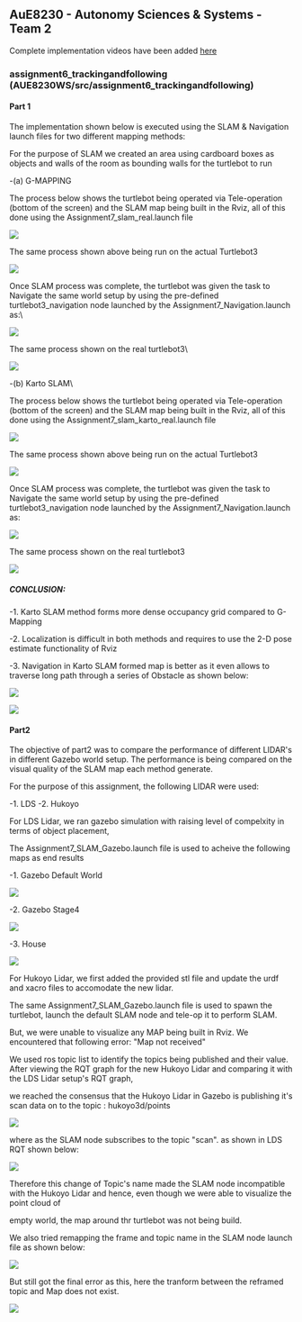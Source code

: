 ## AuE8230 - Autonomy Sciences & Systems - Team 2

Complete implementation videos have been added [here](https://drive.google.com/drive/folders/14WX3gEQ5_MGe7tOSRgXkQndp_xGBLtUT)

### assignment6_trackingandfollowing (AUE8230WS/src/assignment6_trackingandfollowing)
#### Part 1
The implementation shown below is executed using the SLAM & Navigation launch files for two different mapping methods: 

For the purpose of SLAM we created an area using cardboard boxes as objects and walls of the room as bounding walls for the turtlebot to run

-(a) G-MAPPING 

The process below shows the turtlebot being operated via Tele-operation (bottom of the screen) and the SLAM map being built in the Rviz, all of this done using the Assignment7_slam_real.launch file

![](https://github.com/vasudevpurohit/AUE8230Spring22_Team2/blob/master/AUE8230_WS/src/assignment7_SLAMandNavigation/videos/Part1/G_Mapping/G_mapping_SLAM.gif) 

The same process shown above being run on the actual Turtlebot3

![](https://github.com/vasudevpurohit/AUE8230Spring22_Team2/blob/master/AUE8230_WS/src/assignment7_SLAMandNavigation/videos/Part1/G_Mapping/G_mapping_SLAM_real.gif) 

Once SLAM process was complete, the turtlebot was given the task to Navigate the same world setup by using the pre-defined turtlebot3_navigation node launched by the Assignment7_Navigation.launch as:\

![](https://github.com/vasudevpurohit/AUE8230Spring22_Team2/blob/master/AUE8230_WS/src/assignment7_SLAMandNavigation/videos/Part1/G_Mapping/G_mapping_Navigation.gif) 

The same process shown on the real turtlebot3\

![](https://github.com/vasudevpurohit/AUE8230Spring22_Team2/blob/master/AUE8230_WS/src/assignment7_SLAMandNavigation/videos/Part1/G_Mapping/G_mapping_Navigation_real.gif) 

-(b) Karto SLAM\

The process below shows the turtlebot being operated via Tele-operation (bottom of the screen) and the SLAM map being built in the Rviz, all of this done using the Assignment7_slam_karto_real.launch file

![](https://github.com/vasudevpurohit/AUE8230Spring22_Team2/blob/master/AUE8230_WS/src/assignment7_SLAMandNavigation/videos/Part1/Karto/Karto_SLAM.gif) 

The same process shown above being run on the actual Turtlebot3

![](https://github.com/vasudevpurohit/AUE8230Spring22_Team2/blob/master/AUE8230_WS/src/assignment7_SLAMandNavigation/videos/Part1/Karto/Karto_SLAM_real.gif) 

Once SLAM process was complete, the turtlebot was given the task to Navigate the same world setup by using the pre-defined turtlebot3_navigation node launched by the Assignment7_Navigation.launch as:

![](https://github.com/vasudevpurohit/AUE8230Spring22_Team2/blob/master/AUE8230_WS/src/assignment7_SLAMandNavigation/videos/Part1/Karto/Karto_Navigation.gif) 

The same process shown on the real turtlebot3

![](https://github.com/vasudevpurohit/AUE8230Spring22_Team2/blob/master/AUE8230_WS/src/assignment7_SLAMandNavigation/videos/Part1/Karto/Karto_Navigation_real.gif) 

##### CONCLUSION: 

-1. Karto SLAM method forms more dense occupancy grid compared to G-Mapping 

-2. Localization is difficult in both methods and requires to use the 2-D pose estimate functionality of Rviz 

-3. Navigation in Karto SLAM formed map is better as it even allows to traverse long path through a series of Obstacle as shown below: 

![](https://github.com/vasudevpurohit/AUE8230Spring22_Team2/blob/master/AUE8230_WS/src/assignment7_SLAMandNavigation/videos/Part1/Karto/Karto_navigation_Bonus.gif) 

![](https://github.com/vasudevpurohit/AUE8230Spring22_Team2/blob/master/AUE8230_WS/src/assignment7_SLAMandNavigation/videos/Part1/Karto/Karto_navigation_real_bonus.gif) 

#### Part2
The objective of part2 was to compare the performance of different LIDAR's in different Gazebo world setup. The performance is being compared on the visual quality of the SLAM map each method generate.

For the purpose of this assignment, the following LIDAR were used:

-1. LDS 
-2. Hukoyo 

For LDS Lidar, we ran gazebo simulation with raising level of compelxity in terms of object placement, 

The Assignment7_SLAM_Gazebo.launch file is used to acheive the following maps as end results

-1. Gazebo Default World 

![](https://github.com/vasudevpurohit/AUE8230Spring22_Team2/blob/master/AUE8230_WS/src/assignment7_SLAMandNavigation/images/Part2/map_world_lds.png)

-2. Gazebo Stage4 

![](https://github.com/vasudevpurohit/AUE8230Spring22_Team2/blob/master/AUE8230_WS/src/assignment7_SLAMandNavigation/images/Part2/map_stage4_lds.png)

-3. House 

![](https://github.com/vasudevpurohit/AUE8230Spring22_Team2/blob/master/AUE8230_WS/src/assignment7_SLAMandNavigation/images/Part2/map_house_lds.png)

For Hukoyo Lidar, we first added the provided stl file and update the urdf and xacro files to accomodate the new lidar.

The same Assignment7_SLAM_Gazebo.launch file is used to spawn the turtlebot, launch the default SLAM node and tele-op it to perform SLAM.

But, we were unable to visualize any MAP being built in Rviz. We encountered that following error: "Map not received" 

We used ros topic list to identify the topics being published and their value. After viewing the RQT graph for the new Hukoyo Lidar and comparing it with the LDS Lidar setup's RQT graph, 

we reached the consensus that the Hukoyo Lidar in Gazebo is publishing it's scan data on to the topic : hukoyo3d/points 

![](https://github.com/vasudevpurohit/AUE8230Spring22_Team2/blob/master/AUE8230_WS/src/assignment7_SLAMandNavigation/images/Part2/hukoyo_rqt_graph.jpeg)

where as the SLAM node subscribes to the topic "scan". as shown in LDS RQT shown below: 

![](https://github.com/vasudevpurohit/AUE8230Spring22_Team2/blob/master/AUE8230_WS/src/assignment7_SLAMandNavigation/images/Part2/lds_rqt_graph.png)

Therefore this change of Topic's name made the SLAM node incompatible with the Hukoyo Lidar and hence, even though we were able to visualize the point cloud of 

empty world, the map around thr turtlebot was not being build. 

We also tried remapping the frame and topic name in the SLAM node launch file as shown below: 

![](https://github.com/vasudevpurohit/AUE8230Spring22_Team2/blob/master/AUE8230_WS/src/assignment7_SLAMandNavigation/images/Part2/Remapping.png)

But still got the final error as this, here the tranform between the reframed topic and Map does not exist. 

![](https://github.com/vasudevpurohit/AUE8230Spring22_Team2/blob/master/AUE8230_WS/src/assignment7_SLAMandNavigation/images/Part2/Final_error.png)
 


